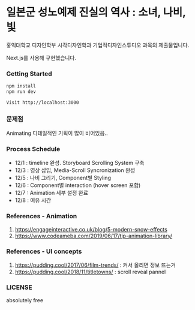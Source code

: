 # 일본군 성노예제 진실의 역사 : 소녀, 나비, 빛

홍익대학교 디자인학부 시각디자인학과 기업적디자인스튜디오 과목의 제출물입니다.

Next.js를 사용해 구현했습니다.

### Getting Started

```bash
npm install
npm run dev

Visit http://localhost:3000
```

### 문제점

Animating 디테일적인 기획이 많이 비어있음..

### Process Schedule

- 12/1 : timeline 완성. Storyboard Scrolling System 구축
- 12/3 : 영상 삽입, Media-Scroll Syncronization 완성
- 12/5 : 나비 그리기, Component별 Styling
- 12/6 : Component별 interaction (hover screen 포함)
- 12/7 : Animation 세부 설정 완료
- 12/8 : 여유 시간

### References - Animation

1. https://engageinteractive.co.uk/blog/5-modern-snow-effects
2. https://www.codeameba.com/2019/06/17/tip-animation-library/

### References - UI concepts

1. https://pudding.cool/2017/06/film-trends/ : 커서 올리면 정보 뜨는거
2. https://pudding.cool/2018/11/titletowns/ : scroll reveal pannel

### LICENSE

absolutely free
